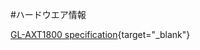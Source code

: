 #ハードウエア情報

[GL-AXT1800 specification](https://www.gl-inet.com/products/gl-axt1800/#specification){target="_blank"}